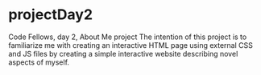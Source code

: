 # projectDay2
Code Fellows, day 2, About Me project
The intention of this project is to familiarize me with creating an interactive HTML page using external CSS and JS files by creating a simple interactive website describing novel aspects of myself.

